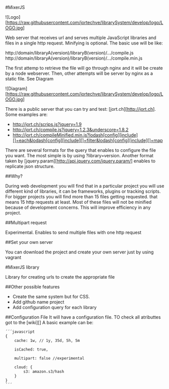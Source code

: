 #MixerJS

![Logo][https://raw.githubusercontent.com/jortechve/librarySystem/develop/logo/LOGO.jpg]

Web server that receives url and serves multiple JavaScript libraries and files in a single http request. Minifying is 
optional. The basic use will be like:

http://domain/libraryA(version)/libraryB(version)/.../compile.js
http://domain/libraryA(version)/libraryB(version)/.../compile.min.js

The first attemp to retrieve the file will go through nginx and it will be create by a node webserver. Then, other 
attempts will be server by nginx as a static file. See Diagram

![Diagram][https://raw.githubusercontent.com/jortechve/librarySystem/develop/logo/LOGO.jpg]


There is a public server that you can try and test: [jort.ch][http://jort.ch]. Some examples are:

+ http://jort.ch/scrips.js?jquery=1.9
+ http://jort.ch/compile.js?jquery=1.2.3&underscore=1.8.2
+ http://jort.ch/compileMinified.min.js?lodash[config][include][]=each&lodash[config][include][]=filter&lodash[config][include][]=map

There are several formats for the query that enables to configure the file you want. The most simple is by using 
?library=version. Another format taken by [jquery.param][http://api.jquery.com/jquery.param/] enables to replicate json 
structure.

##Why?

During web development you will find that in a particular project you will use different kind of libraries, it can be 
frameworks, plugins or tracking scripts. For bigger projects you will find more than 15 files getting requested. that 
means 15 http requests at least. Most of these files will not be minified because of development concerns. This will 
improve efficiency in any project. 

##Multipart request

Experimental. Enables to send multiple files with one http request

##Set your own server

You can download the project and create your own server just by using vagrant

#MixerJS library

Library for creating urls to create the appropriate file



##Other possible features
* Create the same system but for CSS. 
* Add github name project
* Add configuration query for each library


##Configuration File
It will have a configuration file. TO check all atributtes got to the [wiki][] 
A basic example can be:

    ´´´javascript    
    {
        cache: 1w, // 1y, 35d, 5h, 5m
        
        isCached: true,
        
        multipart: false //experimental
        
        cloud: {
            s3: amazon.s3/hash
        }
    }
    ´´´